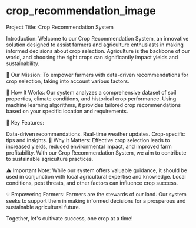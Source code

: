 # crop_recommendation_image
Project Title: Crop Recommendation System

Introduction:
Welcome to our Crop Recommendation System, an innovative solution designed to assist farmers and agriculture enthusiasts in making informed decisions about crop selection. Agriculture is the backbone of our world, and choosing the right crops can significantly impact yields and sustainability.

🌾 Our Mission:
To empower farmers with data-driven recommendations for crop selection, taking into account various factors.

🧠 How It Works:
Our system analyzes a comprehensive dataset of soil properties, climate conditions, and historical crop performance. Using machine learning algorithms, it provides tailored crop recommendations based on your specific location and requirements.

🚜 Key Features:

Data-driven recommendations.
Real-time weather updates.
Crop-specific tips and insights.
🌱 Why It Matters:
Effective crop selection leads to increased yields, reduced environmental impact, and improved farm profitability. With our Crop Recommendation System, we aim to contribute to sustainable agriculture practices.

⚠️ Important Note:
While our system offers valuable guidance, it should be used in conjunction with local agricultural expertise and knowledge. Local conditions, pest threats, and other factors can influence crop success.

💡 Empowering Farmers:
Farmers are the stewards of our land. Our system seeks to support them in making informed decisions for a prosperous and sustainable agricultural future.

Together, let's cultivate success, one crop at a time!
